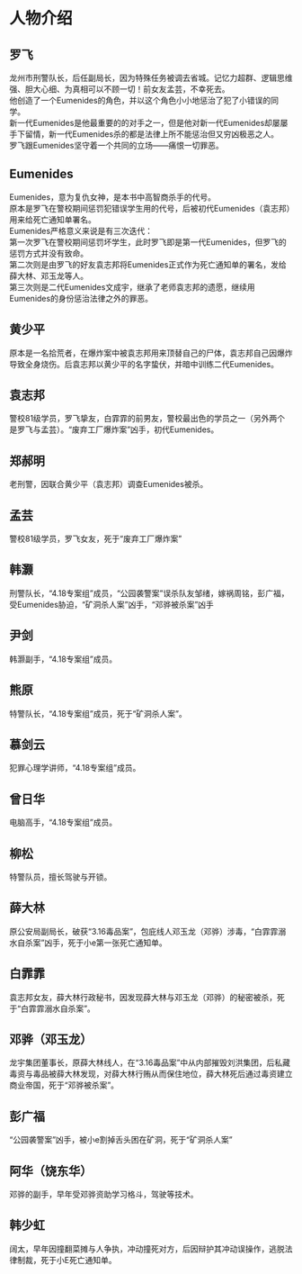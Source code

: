 # 人物介绍

## 罗飞
龙州市刑警队长，后任副局长，因为特殊任务被调去省城。记忆力超群、逻辑思维强、胆大心细、为真相可以不顾一切！前女友孟芸，不幸死去。  
他创造了一个Eumenides的角色，并以这个角色小小地惩治了犯了小错误的同学。  
新一代Eumenides是他最重要的的对手之一，但是他对新一代Eumenides却屡屡手下留情，新一代Eumenides杀的都是法律上所不能惩治但又穷凶极恶之人。  
罗飞跟Eumenides坚守着一个共同的立场——痛恨一切罪恶。  

## Eumenides
Eumenides，意为复仇女神，是本书中高智商杀手的代号。  
原本是罗飞在警校期间惩罚犯错误学生用的代号，后被初代Eumenides（袁志邦）用来给死亡通知单署名。  
Eumenides严格意义来说是有三次迭代：  
第一次罗飞在警校期间惩罚坏学生，此时罗飞即是第一代Eumenides，但罗飞的惩罚方式并没有致命。    
第二次则是由罗飞的好友袁志邦将Eumenides正式作为死亡通知单的署名，发给薛大林、邓玉龙等人。    
第三次则是二代Eumenides文成宇，继承了老师袁志邦的遗愿，继续用Eumenides的身份惩治法律之外的罪恶。  

## 黄少平
原本是一名拾荒者，在爆炸案中被袁志邦用来顶替自己的尸体，袁志邦自己因爆炸导致全身烧伤。后袁志邦以黄少平的名字蛰伏，并暗中训练二代Eumenides。

## 袁志邦
警校81级学员，罗飞挚友，白霏霏的前男友，警校最出色的学员之一（另外两个是罗飞与孟芸）。“废弃工厂爆炸案”凶手，初代Eumenides。

## 郑郝明
老刑警，因联合黄少平（袁志邦）调查Eumenides被杀。

## 孟芸
警校81级学员，罗飞女友，死于“废弃工厂爆炸案”

## 韩灏
刑警队长，“4.18专案组”成员，“公园袭警案”误杀队友邹绪，嫁祸周铭，彭广福，受Eumenides胁迫，“矿洞杀人案”凶手，“邓骅被杀案”凶手

## 尹剑
韩灏副手，“4.18专案组”成员。  

## 熊原
特警队长，“4.18专案组”成员，死于“矿洞杀人案”。

## 慕剑云
犯罪心理学讲师，“4.18专案组”成员。

## 曾日华
电脑高手，“4.18专案组”成员。

## 柳松
特警队员，擅长驾驶与开锁。

## 薛大林
原公安局副局长，破获“3.16毒品案”，包庇线人邓玉龙（邓骅）涉毒，“白霏霏溺水自杀案”凶手，死于小e第一张死亡通知单。

## 白霏霏
袁志邦女友，薛大林行政秘书，因发现薛大林与邓玉龙（邓骅）的秘密被杀，死于“白霏霏溺水自杀案”。

## 邓骅（邓玉龙）
龙宇集团董事长，原薛大林线人，在“3.16毒品案”中从内部摧毁刘洪集团，后私藏毒资与毒品被薛大林发现，对薛大林行贿从而保住地位，薛大林死后通过毒资建立商业帝国，死于“邓骅被杀案”。

## 彭广福
“公园袭警案”凶手，被小e割掉舌头困在矿洞，死于“矿洞杀人案”

## 阿华（饶东华）
邓骅的副手，早年受邓骅资助学习格斗，驾驶等技术。

## 韩少虹
阔太，早年因撞翻菜摊与人争执，冲动撞死对方，后因辩护其冲动误操作，逃脱法律制裁，死于小E死亡通知单。
